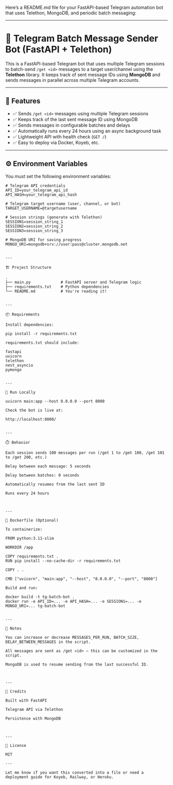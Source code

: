 Here’s a README.md file for your FastAPI-based Telegram automation bot that uses Telethon, MongoDB, and periodic batch messaging:


---

# 🚀 Telegram Batch Message Sender Bot (FastAPI + Telethon)

This is a FastAPI-based Telegram bot that uses multiple Telegram sessions to batch-send `/get <id>` messages to a target user/channel using the **Telethon** library. It keeps track of sent message IDs using **MongoDB** and sends messages in parallel across multiple Telegram accounts.

---

## 🧩 Features

- ✅ Sends `/get <id>` messages using multiple Telegram sessions
- ✅ Keeps track of the last sent message ID using MongoDB
- ✅ Sends messages in configurable batches and delays
- ✅ Automatically runs every 24 hours using an async background task
- ✅ Lightweight API with health check (`GET /`)
- ✅ Easy to deploy via Docker, Koyeb, etc.

---

## ⚙️ Environment Variables

You must set the following environment variables:

```env
# Telegram API credentials
API_ID=your_telegram_api_id
API_HASH=your_telegram_api_hash

# Telegram target username (user, channel, or bot)
TARGET_USERNAME=@targetusername

# Session strings (generate with Telethon)
SESSION1=session_string_1
SESSION2=session_string_2
SESSION3=session_string_3

# MongoDB URI for saving progress
MONGO_URI=mongodb+srv://user:pass@cluster.mongodb.net


---

🏗️ Project Structure

.
├── main.py             # FastAPI server and Telegram logic
├── requirements.txt    # Python dependencies
└── README.md           # You're reading it!


---

📦 Requirements

Install dependencies:

pip install -r requirements.txt

requirements.txt should include:

fastapi
uvicorn
telethon
nest_asyncio
pymongo


---

🧪 Run Locally

uvicorn main:app --host 0.0.0.0 --port 8000

Check the bot is live at:

http://localhost:8000/


---

⏱️ Behavior

Each session sends 100 messages per run (/get 1 to /get 100, /get 101 to /get 200, etc.)

Delay between each message: 5 seconds

Delay between batches: 0 seconds

Automatically resumes from the last sent ID

Runs every 24 hours



---

🐳 Dockerfile (Optional)

To containerize:

FROM python:3.11-slim

WORKDIR /app

COPY requirements.txt .
RUN pip install --no-cache-dir -r requirements.txt

COPY . .

CMD ["uvicorn", "main:app", "--host", "0.0.0.0", "--port", "8000"]

Build and run:

docker build -t tg-batch-bot .
docker run -e API_ID=... -e API_HASH=... -e SESSION1=... -e MONGO_URI=... tg-batch-bot


---

💬 Notes

You can increase or decrease MESSAGES_PER_RUN, BATCH_SIZE, DELAY_BETWEEN_MESSAGES in the script.

All messages are sent as /get <id> — this can be customized in the script.

MongoDB is used to resume sending from the last successful ID.



---

🙏 Credits

Built with FastAPI

Telegram API via Telethon

Persistence with MongoDB



---

📄 License

MIT

---

Let me know if you want this converted into a file or need a deployment guide for Koyeb, Railway, or Heroku.


